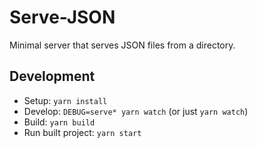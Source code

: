 # Serve-JSON

Minimal server that serves JSON files from a directory.

## Development

- Setup: `yarn install`
- Develop: `DEBUG=serve* yarn watch` (or just `yarn watch`)
- Build: `yarn build`
- Run built project: `yarn start`
